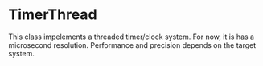 # TimerThread

This class impelements a threaded timer/clock system. For now, it is has a microsecond resolution. Performance and precision depends on the target system.

